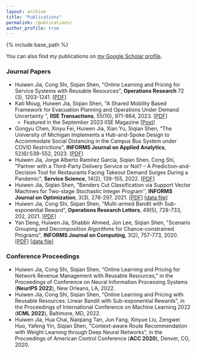 ```yaml
---
layout: archive
title: "Publications"
permalink: /publications/
author_profile: true
---
```


{% include base_path %}

You can also find my publications on [my Google Scholar profile](https://scholar.google.com/citations?user=0SkFI4MAAAAJ&hl=en). 

### Journal Papers
- Huiwen Jia, Cong Shi, Siqian Shen, "Online Learning and Pricing for Service Systems with Reusable Resources", **Operations Research** 72 (3), 1203-1241. [[PDF](https://papers.ssrn.com/sol3/papers.cfm?abstract_id=3755902)]
- Kati Moug, Huiwen Jia, Siqian Shen, "A Shared Mobility Based Framework for Evacuation Planning and Operations Under Demand Uncertainty ", **IISE Transactions**, 55(10), 971-984, 2023. [[PDF](https://optimization-online.org/2020/08/7963/)]
  *  Featured in the September 2023 IISE Magazine [[Post](https://www.linkedin.com/posts/iise-transactions-120536213_2023-09-activity-7102292764909850625-xGYZ/?utm_source=share&utm_medium=member_desktop)]
- Gongyu Chen, Xinyu Fei, Huiwen Jia, Xian Yu, Siqian Shen, “The University of Michigan Implements a Hub-and-Spoke Design to Accommodate Social Distancing in the Campus Bus System under COVID Restrictions", **INFORMS Journal on Applied Analytics**, 52(6):539-552, 2023. [[PDF](https://arxiv.org/abs/2010.10630)] 
- Huiwen Jia, Jorge Alberto Ramírez García, Siqian Shen, Cong Shi, "Partner with a Third-Party Delivery Service or Not? – A Prediction-and-Decision Tool for Restaurants Facing Takeout Demand Surges During a Pandemic", **Service Science**, 14(2), 139-155, 2022. [[PDF](https://papers.ssrn.com/sol3/papers.cfm?abstract_id=3734018)]
- Huiwen Jia, Siqian Shen, "Benders Cut Classification via Support Vector Machines for Two-stage Stochastic Integer Program'',  **INFORMS Journal on Optimization**, 3(3), 278-297, 2021. [[PDF](https://pubsonline.informs.org/doi/10.1287/ijoo.2019.0050)] [[data file](https://www.google.com/url?q=http%3A%2F%2Fwww-personal.umich.edu%2F~siqian%2Fdocs%2FBenders_SVM_LearnBD_Data_Code.zip&sa=D)]
- Huiwen Jia, Cong Shi, Siqian Shen, "Multi-armed Bandit with Sub-exponential Reward", **Operations Research Letters**, 49(5), 728-733, 202, 2021. [[PDF](https://doi.org/10.1016/j.orl.2021.08.004)]
- Yan Deng, Huiwen Jia, Shabbir Ahmed, Jon Lee, Siqian Shen, "Scenario Grouping and Decomposition Algorithms for Chance-constrained Programs", **INFORMS Journal on Computing**, 3(2), 757-773, 2020. [[PDF](https://pubsonline.informs.org/doi/10.1287/ijoc.2020.0970)] [[data file](http://www-personal.umich.edu/~siqian/docs/scen_decom_data_source_code.zip)]

### Conference Proceedings
- Huiwen Jia, Cong Shi, Siqian Shen, “Online Learning and Pricing for Network Revenue Management with Reusable Resources,” in the Proceedings of Conference on Neural Information Processing Systems (**NeurIPS 2022**), New Orleans, LA, 2022.
- Huiwen Jia, Cong Shi, Siqian Shen, “Online Learning and Pricing with Reusable Resources: Linear Bandit with Sub-exponential Rewards”, in the Proceedings of International Conference on Machine Learning 2022 (**ICML 2022**), Baltimore, MD, 2022.
- Huiwen Jia, Hua Chai, Naiqiang Tan, Jun Fang, Xinyue Liu, Zengwei Huo, Yafeng Yin, Siqian Shen, "Context-aware Route Recommendation with Weight Learning through Deep Neural Networks”, in the Proceedings of American Control Conference (**ACC 2020**), Denver, CO, 2020.
